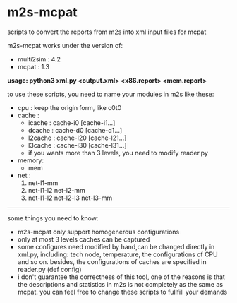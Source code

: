 # m2s-mcpat
scripts to convert the reports from m2s into xml input files for mcpat

m2s-mcpat works under the version of: 
- multi2sim   : 4.2
- mcpat : 1.3

**usage: python3 xml.py <output.xml> <x86.report> <mem.report>**

to use these scripts, you need to name your modules in m2s like these:
- cpu : keep the origin form, like c0t0
- cache : 
  - icache  : cache-i0 [cache-i1...]
  - dcache  : cache-d0 [cache-d1...]
  - l2cache : cache-l20 [cache-l21...]
  - l3cache : cache-l30 [cache-l31...]
  - if you wants more than 3 levels, you need to modify reader.py
- memory:
  - mem
- net : 
  1. net-l1-mm
  2. net-l1-l2 net-l2-mm
  3. net-l1-l2 net-l2-l3 net-l3-mm

---

some things you need to know:
- m2s-mcpat only support homogenerous configurations
- only at most 3 levels caches can be captured
- some configures need modified by hand,can be changed directly in xml.py, including: tech node, temperature, the configurations of CPU and so on. besides, the configurations of caches are specified in reader.py (def config)
- i don't guarantee the correctness of this tool, one of the reasons is that the descriptions and statistics in m2s is not completely as the same as mcpat. you can feel free to change these scripts to fullfill your demands
